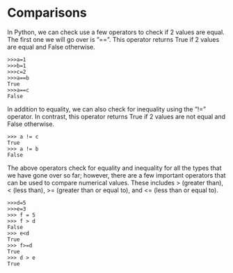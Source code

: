 # Comparisons

In Python, we can check use a few operators to check if 2 values are equal. The first one we will go over is ”==”. This operator returns True if 2 values are equal and False otherwise.

```text
>>>a=1 
>>>b=1
>>>c=2
>>>a==b
True
>>>a==c
False
```

In addition to equality, we can also check for inequality using the ”!=” operator. In contrast, this operator returns True if 2 values are not equal and False otherwise.

```text
>>> a != c 
True
>>> a != b 
False
```

The above operators check for equality and inequality for all the types that we have gone over so far; however, there are a few important operators that can be used to compare numerical values. These includes &gt; \(greater than\), &lt; \(less than\), &gt;= \(greater than or equal to\), and &lt;= \(less than or equal to\).

```text
>>>d=5 
>>>e=3
>>> f = 5
>>> f > d 
False
>>> e<d
True
>>> f>=d
True
>>> d > e 
True
```



